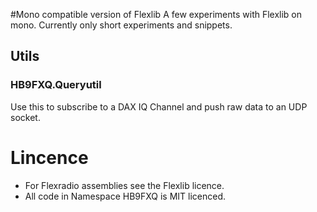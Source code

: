 #Mono compatible version of Flexlib
A few experiments with Flexlib on mono.
Currently only short experiments and snippets.

## Utils

### HB9FXQ.Queryutil
Use this to subscribe to a DAX IQ Channel and push raw data to an UDP socket.

# Lincence
* For Flexradio assemblies see the Flexlib licence.
* All code in Namespace HB9FXQ is MIT licenced.

